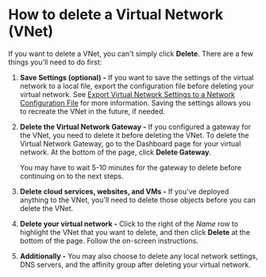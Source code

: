 <!-- deleted in Global -->

<properties 
   pageTitle="How to delete a Virtual Network (VNet)"
   description="Learn how to delete an existing VNet"
   services="virtual-network"
   documentationCenter="na"
   authors="telmosampaio"
   manager="carolz"
   editor="tysonn"/>
<tags 
   ms.service="virtual-network"
   ms.date="05/29/2015"
   wacn.date=""/>

# How to delete a Virtual Network (VNet)

If you want to delete a VNet, you can't simply click **Delete**. There are a few things you'll need to do first:

1. **Save Settings (optional) -** If you want to save the settings of the virtual network to a local file, export the configuration file before deleting your virtual network. See [Export Virtual Network Settings to a Network Configuration File](https://msdn.microsoft.com/zh-cn/library/azure/dn133804.aspx) for more information. Saving the settings allows you to recreate the VNet in the future, if needed.

2. **Delete the Virtual Network Gateway -** If you configured a gateway for the VNet, you need to delete it before deleting the VNet. To delete the Virtual Network Gateway, go to the Dashboard page for your virtual network. At the bottom of the page, click **Delete Gateway**.
						
	You may have to wait 5-10 minutes for the gateway to delete before continuing on to the next steps.

3. **Delete cloud services, websites, and VMs -** If you've deployed anything to the VNet, you'll need to delete those objects before you can delete the VNet.

4. **Delete your virtual network -** Click to the right of the *Name* row to highlight the VNet that you want to delete, and then click **Delete** at the bottom of the page. Follow the on-screen instructions.

5. **Additionally -** You may also choose to delete any local network settings, DNS servers, and the affinity group after deleting your virtual network.
